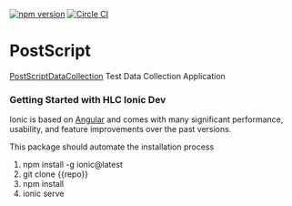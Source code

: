 [![npm version](https://badge.fury.io/js/ionic-angular.svg)](https://badge.fury.io/js/ionic-angular)
[![Circle CI](https://circleci.com/gh/ionic-team/ionic.svg?style=shield&circle-token=:circle-token)](https://circleci.com/gh/ionic-team/ionic)

# PostScript

[PostScriptDataCollection](https://homesteaderslife.com) Test Data Collection Application




### Getting Started with HLC Ionic Dev
Ionic is based on [Angular](https://angular.io/) and comes with many significant performance, usability, and
feature improvements over the past versions.

This package should automate the installation process


1. npm install -g ionic@latest
2. git clone {{repo}}
3. npm install
4. ionic serve